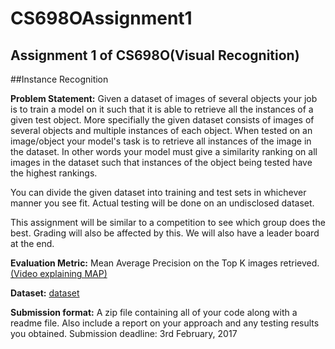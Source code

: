 # CS698OAssignment1
## Assignment 1 of CS698O(Visual Recognition)


##Instance Recognition

**Problem Statement:** 
Given a dataset of images of several objects your job is to train a model on it such that it is able to retrieve all the instances of a given test object. More specifially the given dataset consists of images of several objects and multiple instances of each object. When tested on an image/object your model's task is to retrieve all instances of the image in the dataset. In other words your model must give a similarity ranking on all images in the dataset such that instances of the object being tested have the highest rankings.

You can divide the given dataset into training and test sets in whichever manner you see fit. Actual testing will be done on an undisclosed dataset.

This assignment will be similar to a competition to see which group does the best. Grading will also be affected by this. We will also have a leader board at the end.


**Evaluation Metric:**
Mean Average Precision on the Top K images retrieved. [(Video explaining MAP)](https://www.youtube.com/watch?v=pM6DJ0ZZee0)

**Dataset:** [dataset](http://web.cse.iitk.ac.in/users/cs676/2017_visrec/www/asm1/Dataset.tar.gz)

**Submission format:** A zip file containing all of your code along with a readme file. Also include a report on your approach and any testing results you obtained.
Submission deadline: 3rd February, 2017
